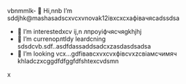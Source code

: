 vbnmmlk- 👋 Hi,nnb I’m sddjhk@mashasadscxvcxvnovak12івxcxcxафівачясadssdsa
- 👀 I’m interestedxcv ij,n лпроyіфчясчяgkhjhj
- 🌱 I’m currenорлtldy leardcning sdsdcvb.sdf..asdfdassaddsadcxzasdasdsadsa
- 💞️ I’m looking vcx...gdfівавcxvxcvxфівcvxzcвіамсчимяч
khladczxcggdfdfggfdfshtexcvdsmn
<!---cxzgfdfsdvfvcxv
mashanovak12/mashanovak12 is a ✨ special cv✨ repository because its `README.md` (this file) appears on your GitHub profile.
You can click the Praseview link to take a look at your chancxzcges.xzcxzczxc
--->x
